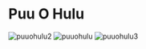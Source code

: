 # Puu O Hulu
![puuohulu2](https://user-images.githubusercontent.com/35510446/122608265-bf371d80-d030-11eb-8bfc-7ed55e090bb1.gif)
![puuohulu](https://user-images.githubusercontent.com/35510446/122606543-f0621e80-d02d-11eb-9cdc-7030acf9e64d.gif)
![puuohulu3](https://user-images.githubusercontent.com/35510446/122608268-bfcfb400-d030-11eb-803e-12e3f0e8c80d.gif)

